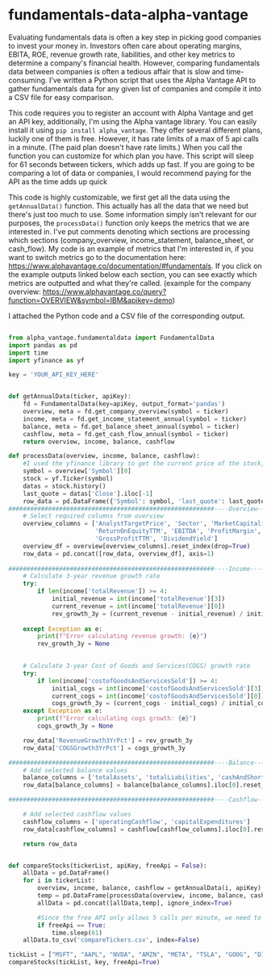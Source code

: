 # fundamentals-data-alpha-vantage

Evaluating fundamentals data is often a key step in picking good companies to invest your money in. Investors often care about operating margins, EBITA, ROE, revenue growth rate, liabilities, and other key metrics to determine a company's financial health. However, comparing fundamentals data between companies is often a tedious affair that is slow and time-consuming. I've written a Python script that uses the Alpha Vantage API to gather fundamentals data for any given list of companies and compile it into a CSV file for easy comparison.

This code requires you to register an account with Alpha Vantage and get an API key, additionally, I'm using the Alpha vantage library. You can easily install it using ```pip install alpha_vantage```. They offer several different plans, luckily one of them is free. However, it has rate limits of a max of 5 api calls in a minute. (The paid plan doesn't have rate limits.) When you call the function you can customize for which plan you have. This script will sleep for 61 seconds between tickers, which adds up fast. If you are going to be comparing a lot of data or companies, I would recommend paying for the API as the time adds up quick

This code is highly customizable, we first get all the data using the ```getAnnualData()``` function. This actually has all the data that we need but there's just too much to use. Some information simply isn't relevant for our purposes, the ```processData()``` function only keeps the metrics that we are interested in. I've put comments denoting which sections are processing which sections (company_overview, income_statement, balance_sheet, or cash_flow). My code is an example of metrics that I'm interested in, if you want to switch metrics go to the documentation here: https://www.alphavantage.co/documentation/#fundamentals. If you click on the example outputs linked below each section, you can see exactly which metrics are outputted and what they're called. (example for the company overview: https://www.alphavantage.co/query?function=OVERVIEW&symbol=IBM&apikey=demo)

I attached the Python code and a CSV file of the corresponding output.

```python

from alpha_vantage.fundamentaldata import FundamentalData
import pandas as pd
import time
import yfinance as yf

key = 'YOUR_API_KEY_HERE'


def getAnnualData(ticker, apiKey):
    fd = FundamentalData(key=apiKey, output_format='pandas')
    overview, meta = fd.get_company_overview(symbol = ticker)
    income, meta = fd.get_income_statement_annual(symbol = ticker)
    balance, meta = fd.get_balance_sheet_annual(symbol = ticker)
    cashflow, meta = fd.get_cash_flow_annual(symbol = ticker)
    return overview, income, balance, cashflow

def processData(overview, income, balance, cashflow):
    #I used the yfinance library to get the current price of the stock,
    symbol = overview['Symbol'][0]
    stock = yf.Ticker(symbol)
    datas = stock.history()
    last_quote = datas['Close'].iloc[-1]
    row_data = pd.DataFrame({'Symbol': symbol, 'last_quote': last_quote}, index=[0])
#########################################################----Overview----#########################################################
    # Select required columns from overview
    overview_columns = ['AnalystTargetPrice', 'Sector', 'MarketCapitalization', 'RevenueTTM', 'ReturnOnAssetsTTM', 
                        'ReturnOnEquityTTM', 'EBITDA', 'ProfitMargin', 'OperatingMarginTTM',
                        'GrossProfitTTM', 'DividendYield']
    overview_df = overview[overview_columns].reset_index(drop=True)
    row_data = pd.concat([row_data, overview_df], axis=1)
    
#########################################################----Income----#########################################################
    # Calculate 3-year revenue growth rate
    try:
        if len(income['totalRevenue']) >= 4:
            initial_revenue = int(income['totalRevenue'][3])
            current_revenue = int(income['totalRevenue'][0])
            rev_growth_3y = (current_revenue - initial_revenue) / initial_revenue
        
    except Exception as e:
        print(f"Error calculating revenue growth: {e}")
        rev_growth_3y = None

    
    # Calculate 3-year Cost of Goods and Services(COGS) growth rate
    try:
        if len(income['costofGoodsAndServicesSold']) >= 4:
            initial_cogs = int(income['costofGoodsAndServicesSold'][3])
            current_cogs = int(income['costofGoodsAndServicesSold'][0])
            cogs_growth_3y = (current_cogs - initial_cogs) / initial_cogs
    except Exception as e:
        print(f"Error calculating cogs growth: {e}")
        cogs_growth_3y = None

    row_data['RevenueGrowth3YrPct'] = rev_growth_3y
    row_data['COGSGrowth3YrPct'] = cogs_growth_3y

#########################################################----Balance----#########################################################
    # Add selected balance values
    balance_columns = ['totalAssets', 'totalLiabilities', 'cashAndShortTermInvestments']
    row_data[balance_columns] = balance[balance_columns].iloc[0].reset_index(drop=True)

#########################################################----Cashflow----#########################################################

    # Add selected cashflow values
    cashflow_columns = ['operatingCashflow', 'capitalExpenditures']
    row_data[cashflow_columns] = cashflow[cashflow_columns].iloc[0].reset_index(drop=True)

    return row_data


def compareStocks(tickerList, apiKey, freeApi = False):
    allData = pd.DataFrame()
    for i in tickerList:
        overview, income, balance, cashflow = getAnnualData(i, apiKey)
        temp = pd.DataFrame(processData(overview, income, balance, cashflow))
        allData = pd.concat([allData,temp], ignore_index=True)

        #Since the free API only allows 5 calls per minute, we need to sleep for at least 60 seconds every loop
        if freeApi == True:
            time.sleep(61)
    allData.to_csv('compareTickers.csv', index=False)

tickList = ["MSFT", "AAPL", "NVDA", "AMZN", "META", "TSLA", "GOOG", "DIS", "BABA", "JPM", ]
compareStocks(tickList, key, freeApi=True)

```
